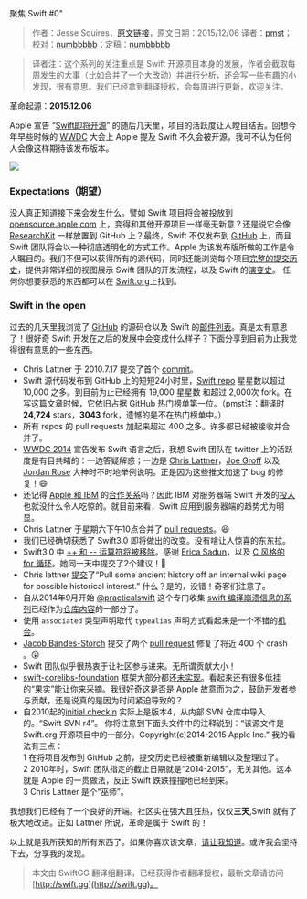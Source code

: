 聚焦 Swift #0"

> 作者：Jesse Squires，[原文链接](http://www.jessesquires.com/swift-open-source/)，原文日期：2015/12/06
> 译者：[pmst](http://www.jianshu.com/users/596f2ba91ce9/latest_articles)；校对：[numbbbbb](http://numbbbbb.com/)；定稿：[numbbbbb](http://numbbbbb.com/)
  









> 译者注：这个系列的关注重点是 Swift 开源项目本身的发展，作者会截取每周发生的大事（比如合并了一个大改动）并进行分析，还会写一些有趣的小发现，很有意思。我们已经拿到翻译授权，会每周进行更新，欢迎关注。

革命起源：**2015.12.06**

Apple 宣告 “[Swift即将开源](https://developer.apple.com/swift/blog/?id=34)” 的随后几天里，项目的活跃度让人瞠目结舌。回想今年早些时候的 [WWDC](https://developer.apple.com/wwdc/) 大会上 Apple 提及 Swift 不久会被开源，我可不认为任何人会像这样期待该发布版本。

![](http://swift.gg/img/articles/swift-open-source/swift-logo.png1451394012.0965536)



### Expectations（期望）

没人真正知道接下来会发生什么。譬如 Swift 项目将会被投放到 [opensource.apple.com](http://www.opensource.apple.com/) 上，变得和其他开源项目一样毫无新意？还是说它会像 [ResearchKit](https://github.com/ResearchKit) 一样放置到 GitHub 上？最终，Swift 不仅发布到 [GitHub](https://github.com/apple/) 上，而且 Swift 团队将会以一种彻底透明化的方式工作。Apple 为该发布版所做的工作是令人瞩目的。我们不但可以获得所有的源代码，同时还能浏览每个项目[完整的提交历史](https://github.com/apple/swift/commits/master)，提供非常详细的视图展示 Swift 团队的开发流程，以及 Swift 的[演变史](https://github.com/apple/swift-evolution)。 任何你想要获悉的东西都可以在 [Swift.org](http://swift.org/)上找到。


### Swift in the open

过去的几天里我浏览了 [GitHub](https://github.com/apple/) 的源码仓以及 Swift 的[邮件列表](https://swift.org/community/#mailing-lists)。真是太有意思了！很好奇 Swift 开发在之后的发展中会变成什么样子？下面分享到目前为止我觉得很有意思的一些东西。

* Chris Lattner 于 2010.7.17 提交了首个 [commit](https://github.com/apple/swift/commit/18844bc65229786b96b89a9fc7739c0fc897905e)。
* Swift 源代码发布到 GitHub 上的短短24小时里，[Swift repo](https://github.com/apple/swift) 星星数以超过 10,000 之多。到目前为止已经拥有 19,000 星星数 和超过 2,000次 fork。在写这篇文章时候，它依旧占据 GitHub 热门榜单第一位。（pmst注：翻译时 **24,724** stars，**3043** fork，遗憾的是不在热门榜单中。）
* 所有 repos 的 pull requests 加起来超过 400 之多。许多都已经被接收并合并了。
* [WWDC 2014](https://developer.apple.com/videos/play/wwdc2014-402/) 宣告发布 Swift 语言之后，我想 Swift 团队在 twitter 上的活跃度是有目共睹的：一边答疑解惑；一边是 [Chris Lattner](https://twitter.com/clattner_llvm)，[Joe Groff](https://twitter.com/jckarter) 以及 [Jordan Rose](https://twitter.com/UINT_MIN) 大神时不时地举例说明。正是因为这些推文加速了 bug 的修复！😄
* 还记得 [Apple 和 IBM](https://www.apple.com/pr/library/2014/07/15Apple-and-IBM-Forge-Global-Partnership-to-Transform-Enterprise-Mobility.html) 的[合作关系](http://www.apple.com/business/mobile-enterprise-apps/)吗？因此 IBM 对服务器端 Swift 开发的[投入](https://developer.ibm.com/swift/2015/12/03/introducing-the-ibm-swift-sandbox/)也就没什么令人吃惊的。就目前来看，Swift 应用到服务器端的趋势尤为明显。
* Chris Lattner 于星期六下午10点合并了 [pull requests](https://github.com/apple/swift/pull/166)。😆
* 我们已经确切获悉了 Swift3.0 即将做出的改变。没有啥让人惊喜的东东拉。
* Swift3.0 中 [++ 和 -- 运算符将被移除](https://github.com/apple/swift-evolution/blob/master/proposals/0004-remove-pre-post-inc-decrement.md)。感谢 [Erica Sadun](https://twitter.com/ericasadun)，以及 [C 风格的 for 循环](https://github.com/apple/swift-evolution/blob/master/proposals/0007-remove-c-style-for-loops.md)。她同一天中提交了2个建议！👏
* Chris lattner [提交](https://github.com/apple/swift/commit/22c3aa0588d2df1a207dcbad85946bab7976894c)了“Pull some ancient history off an internal wiki page for possible historical interest.” 什么？是的，没错！奇客们注意了。
* 自从2014年9月开始 [@practicalswift](https://twitter.com/practicalswift) 这个专门收集 [swift 编译崩溃信息的系列](https://github.com/practicalswift/swift-compiler-crashes)已经作为[仓库内容](https://github.com/apple/swift/commit/e5ca8be1a090335d401cd1d7dfcf9b2104674d5b)的一部分了。
* 使用 `associated` 类型声明取代 `typealias` 声明方式看起来是一个不错的[机会](https://github.com/apple/swift-evolution/pull/33/files)。
* [Jacob Bandes-Storch](https://twitter.com/jtbandes) 提交了两个 [pull request](https://github.com/apple/swift/pull/272) 修复了将近 400 个 crash 。😲
* Swift 团队似乎很热衷于让社区参与进来。无所谓贡献大小！
* [swift-corelibs-foundation](https://github.com/apple/swift-corelibs-foundation) 框架大部分都还[未实现](https://github.com/apple/swift-corelibs-foundation/search?utf8=✓&q=NSUnimplemented)。看起来还有很多低挂的“果实”能让你来采摘。我很好奇这是否是 Apple 故意而为之，鼓励开发者参与贡献，还是说真的是因为时间紧迫导致的？
* 自2010起的[initial checkin](https://github.com/apple/swift/commit/afc81c1855bf711315b8e5de02db138d3d487eeb) 实际上是版本4，从内部 SVN 仓库中导入的。“Swift SVN r4”。 你将注意到下面头文件中的注释说到：“该源文件是 Swift.org 开源项目中的一部分。Copyright(c)2014-2015 Apple Inc.” 我的看法有三点：    
    1 在将项目发布到 GitHub 之前，提交历史已经被重新编辑以及整理过了。     
    2 2010年时，Swift 团队指定的截止日期就是“2014-2015”，无关其他。这本就是 Apple 的一贯做法，反正 Swift 跌跌撞撞地已经到来。    
    3 Chris Lattner 是个“巫师”。

我想我们已经有了一个良好的开端。社区实在强大且狂热，仅仅**三天**,Swift 就有了极大地改进。正如 Lattner 所说，革命是属于 Swift 的！

以上就是我所获知的所有东西了。如果你喜欢该文章，[请让我知道](https://twitter.com/jesse_squires)。或许我会坚持下去，分享我的发现。
> 本文由 SwiftGG 翻译组翻译，已经获得作者翻译授权，最新文章请访问 [http://swift.gg](http://swift.gg)。
